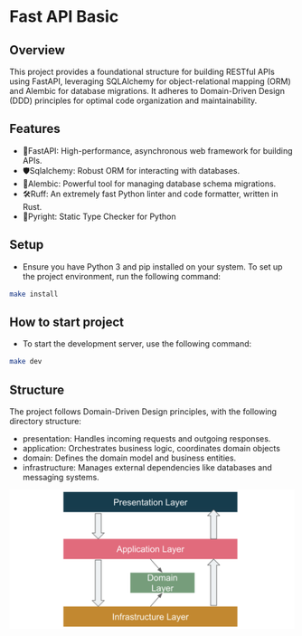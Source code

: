 # Fast API Basic

## Overview

This project provides a foundational structure for building RESTful APIs using FastAPI, leveraging SQLAlchemy for object-relational mapping (ORM) and Alembic for database migrations. It adheres to Domain-Driven Design (DDD) principles for optimal code organization and maintainability.

## Features

- 🚀FastAPI: High-performance, asynchronous web framework for building APIs.
- 🛡️Sqlalchemy: Robust ORM for interacting with databases.
- 📘Alembic: Powerful tool for managing database schema migrations.
- 🛠️Ruff: An extremely fast Python linter and code formatter, written in Rust.
- 🔦Pyright: Static Type Checker for Python

## Setup

- Ensure you have Python 3 and pip installed on your system. To set up the project environment, run the following command:

```bash
make install
```

## How to start project

- To start the development server, use the following command:

```bash
make dev
```

## Structure

The project follows Domain-Driven Design principles, with the following directory structure:

- presentation: Handles incoming requests and outgoing responses.
- application: Orchestrates business logic, coordinates domain objects
- domain: Defines the domain model and business entities.
- infrastructure: Manages external dependencies like databases and messaging systems.

![ddd](docs/images/ddd.png)
